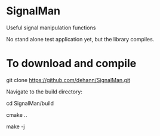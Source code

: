 SignalMan
=========

Useful signal manipulation functions 

No stand alone test application yet, but the library compiles.

To download and compile
=======================

git clone https://github.com/dehann/SignalMan.git

Navigate to the build directory:

cd SignalMan/build

cmake ..

make -j



